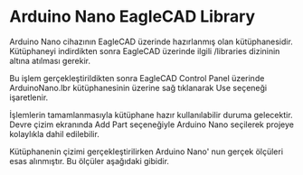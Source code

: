 # Arduino Nano EagleCAD Library

Arduino Nano cihazının EagleCAD üzerinde hazırlanmış olan kütüphanesidir. Kütüphaneyi indirdikten sonra EagleCAD üzerinde ilgili /libraries dizininin altına atılması gerekir.

Bu işlem gerçekleştirildikten sonra EagleCAD Control Panel üzerinde ArduinoNano.lbr kütüphanesinin üzerine sağ tıklanarak Use seçeneği işaretlenir.

İşlemlerin tamamlanmasıyla kütüphane hazır kullanılabilir duruma gelecektir. Devre çizim ekranında Add Part seçeneğiyle Arduino Nano seçilerek projeye kolaylıkla dahil edilebilir.

Kütüphanenin çizimi gerçekleştirilirken Arduino Nano' nun gerçek ölçüleri esas alınmıştır. Bu ölçüler aşağıdaki gibidir.


